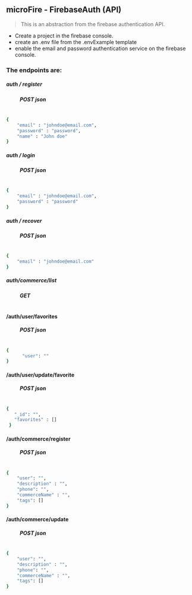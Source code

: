 ## microFire - FirebaseAuth (API)

> This is an abstraction from the firebase authentication API.

- Create a project in the firebase console.
- create an .env file from the .envExample template
- enable the email and password authentication service on the firebase console.

### The endpoints are:

##### auth / register

##### &nbsp;&nbsp; &nbsp; &nbsp; &nbsp; &nbsp; POST json

#

```bash
{
    "email" : "johndoe@email.com",
    "password" : "password",
    "name" : "John doe"
}
```

##### auth / login

##### &nbsp;&nbsp; &nbsp; &nbsp; &nbsp; &nbsp; POST json

#

```bash
{
    "email" : "johndoe@email.com",
    "password" : "password"
}
```

##### auth / recover

##### &nbsp;&nbsp; &nbsp; &nbsp; &nbsp; &nbsp; POST json

#

```bash
{
    "email" : "johndoe@email.com"
}
```

##### auth/commerce/list

##### &nbsp;&nbsp; &nbsp; &nbsp; &nbsp; &nbsp; GET

#

#### /auth/user/favorites

##### &nbsp;&nbsp; &nbsp; &nbsp; &nbsp; &nbsp; POST json

#

```bash
{
	  "user": ""
}
```

#### /auth/user/update/favorite

##### &nbsp;&nbsp; &nbsp; &nbsp; &nbsp; &nbsp; POST json

#

```bash
{
   "_id": "",
   "favorites" : []
 }
```

#### /auth/commerce/register

##### &nbsp;&nbsp; &nbsp; &nbsp; &nbsp; &nbsp; POST json

#

```bash
{
    "user": "",
	"description" : "",
	"phone": "",
	"commerceName" : "",
    "tags": []
}
```

#### /auth/commerce/update

##### &nbsp;&nbsp; &nbsp; &nbsp; &nbsp; &nbsp; POST json

#

```bash
{
    "user": "",
	"description" : "",
	"phone": "",
	"commerceName" : "",
    "tags": []
}
```
